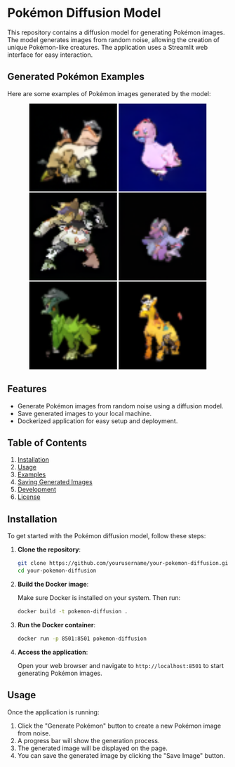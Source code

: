 # Pokémon Diffusion Model

This repository contains a diffusion model for generating Pokémon images. The model generates images from random noise, allowing the creation of unique Pokémon-like creatures. The application uses a Streamlit web interface for easy interaction.

## Generated Pokémon Examples

Here are some examples of Pokémon images generated by the model:

<p align="center">
    <img src="display_images/step_156419.png" width="200" alt="Example 1">
    <img src="display_images/step_166492.png" width="200" alt="Example 2">
    <img src="display_images/step_181304.png" width="200" alt="Example 3">
    <img src="display_images/step_204116.png" width="200" alt="Example 4">
    <img src="display_images/step_214781.png" width="200" alt="Example 5">
    <img src="display_images/step_218632.png" width="200" alt="Example 6">

</p>

## Features

- Generate Pokémon images from random noise using a diffusion model.
- Save generated images to your local machine.
- Dockerized application for easy setup and deployment.

## Table of Contents

1. [Installation](#installation)
2. [Usage](#usage)
3. [Examples](#examples)
4. [Saving Generated Images](#saving-generated-images)
5. [Development](#development)
6. [License](#license)

## Installation

To get started with the Pokémon diffusion model, follow these steps:

1. **Clone the repository**:

    ```bash
    git clone https://github.com/yourusername/your-pokemon-diffusion.git
    cd your-pokemon-diffusion
    ```

2. **Build the Docker image**:

    Make sure Docker is installed on your system. Then run:

    ```bash
    docker build -t pokemon-diffusion .
    ```

3. **Run the Docker container**:

    ```bash
    docker run -p 8501:8501 pokemon-diffusion
    ```

4. **Access the application**:

    Open your web browser and navigate to `http://localhost:8501` to start generating Pokémon images.

## Usage

Once the application is running:

1. Click the "Generate Pokémon" button to create a new Pokémon image from noise.
2. A progress bar will show the generation process.
3. The generated image will be displayed on the page.
4. You can save the generated image by clicking the "Save Image" button.